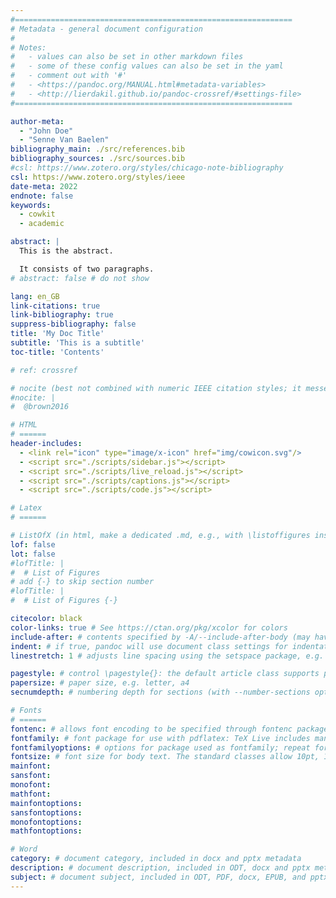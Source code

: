 ```yaml
---
#==============================================================
# Metadata - general document configuration
#
# Notes:
#   - values can also be set in other markdown files
#   - some of these config values can also be set in the yaml
#   - comment out with '#'
#   - <https://pandoc.org/MANUAL.html#metadata-variables>
#   - <http://lierdakil.github.io/pandoc-crossref/#settings-file>
#==============================================================

author-meta:
  - "John Doe"
  - "Senne Van Baelen"
bibliography_main: ./src/references.bib
bibliography_sources: ./src/sources.bib
#csl: https://www.zotero.org/styles/chicago-note-bibliography
csl: https://www.zotero.org/styles/ieee
date-meta: 2022
endnote: false
keywords:
  - cowkit
  - academic

abstract: |
  This is the abstract.

  It consists of two paragraphs.
# abstract: false # do not show

lang: en_GB
link-citations: true
link-bibliography: true
suppress-bibliography: false
title: 'My Doc Title'
subtitle: 'This is a subtitle'
toc-title: 'Contents'

# ref: crossref

# nocite (best not combined with numeric IEEE citation styles; it messes with the order)
#nocite: |
#  @brown2016

# HTML
# ======
header-includes:
  - <link rel="icon" type="image/x-icon" href="img/cowicon.svg"/>
  - <script src="./scripts/sidebar.js"></script>
  - <script src="./scripts/live_reload.js"></script>
  - <script src="./scripts/captions.js"></script>
  - <script src="./scripts/code.js"></script>

# Latex
# ======

# ListOfX (in html, make a dedicated .md, e.g., with \listoffigures inside)
lof: false
lot: false
#lofTitle: |
#  # List of Figures
# add {-} to skip section number
#lofTitle: |
#  # List of Figures {-}

citecolor: black
color-links: true # See https://ctan.org/pkg/xcolor for colors
include-after: # contents specified by -A/--include-after-body (may have multiple values)
indent: # if true, pandoc will use document class settings for indentation (the default LaTeX template otherwise removes indentation and adds space between paragraphs)
linestretch: 1 # adjusts line spacing using the setspace package, e.g. 1.25, 1.5

pagestyle: # control \pagestyle{}: the default article class supports plain (default), empty (no running heads or page numbers), and headings (section titles in running heads)
papersize: # paper size, e.g. letter, a4
secnumdepth: # numbering depth for sections (with --number-sections option or numbersections variable)

# Fonts
# ======
fontenc: # allows font encoding to be specified through fontenc package (with pdflatex); default is T1 (see LaTeX font encodings guide)
fontfamily: # font package for use with pdflatex: TeX Live includes many options, documented in the LaTeX Font Catalogue. The default is Latin Modern.
fontfamilyoptions: # options for package used as fontfamily; repeat for multiple options.
fontsize: # font size for body text. The standard classes allow 10pt, 11pt, and 12pt. To use another size, set documentclass to one of the KOMA-Script classes, such as scrartcl or scrbook.
mainfont:
sansfont:
monofont:
mathfont:
mainfontoptions:
sansfontoptions:
monofontoptions:
mathfontoptions:

# Word
category: # document category, included in docx and pptx metadata
description: # document description, included in ODT, docx and pptx metadata. Some applications show this as Comments metadata.
subject: # document subject, included in ODT, PDF, docx, EPUB, and pptx metadata
---
```

